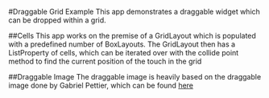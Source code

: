 #Draggable Grid Example
This app demonstrates a draggable widget which can be dropped within a grid.

##Cells
This app works on the premise of a GridLayout which is populated with a predefined number of BoxLayouts.  The GridLayout then has a ListProperty of cells, which can be iterated over with the collide point method to find the current position of the touch in the grid

##Draggable Image
The draggable image is heavily based on the draggable image done by Gabriel Pettier, which can be found [here](https://gist.github.com/tshirtman/7282822)
